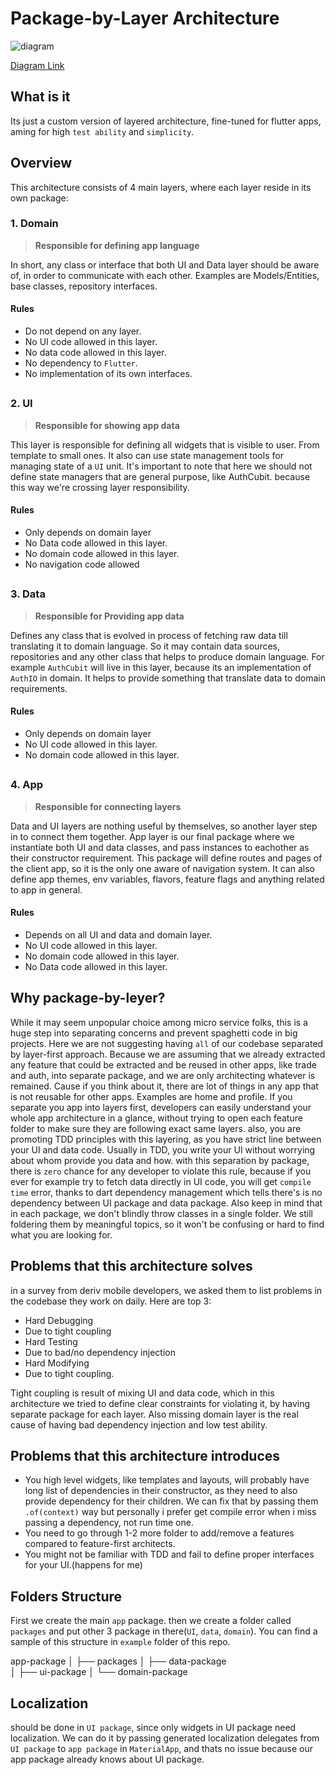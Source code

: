 # Package-by-Layer Architecture

![diagram](https://github.com/mohammadt-deriv/architecture_proposal/assets/75987594/946f57f3-01d1-4466-9a6e-6026568b7eff)

[Diagram Link](https://excalidraw.com/#json=scYH0c-Eq1jmE-Y_rAcUh,S-34y1qVKRI4uCiJm5rBvQ)

## What is it
Its just a custom version of layered architecture, fine-tuned for flutter apps, aming for high `test ability` and `simplicity`.

## Overview
This architecture consists of 4 main layers, where each layer reside in its own package:
### 1. Domain
>**Responsible for defining app language**

In short, any class or interface that both UI and Data layer should be aware of, in order to communicate with each other.
Examples are Models/Entities, base classes, repository interfaces.
#### Rules
- Do not depend on any layer.
- No UI code allowed in this layer.
- No data code allowed in this layer.
- No dependency to `Flutter`.
- No implementation of its own interfaces.

##
### 2. UI
>**Responsible for showing app data**

This layer is responsible for defining all widgets that is visible to user. From template to small ones.
It also can use state management tools for managing state of a `UI` unit. It's important to note that here we should not define state managers that are general purpose, like AuthCubit. because this way we're crossing layer responsibility.
#### Rules
- Only depends on domain layer
- No Data code allowed in this layer.
- No domain code allowed in this layer.
- No navigation code allowed

##
### 3. Data
>**Responsible for Providing app data**

Defines any class that is evolved in process of fetching raw data till translating it to domain language.
So it may contain data sources, repositories and any other class that helps to produce domain language.
For example `AuthCubit` will live in this layer, because its an implementation of `AuthIO` in domain. It helps to provide something that translate data to domain requirements.

#### Rules
- Only depends on domain layer
- No UI code allowed in this layer.
- No domain code allowed in this layer.

##
### 4. App
>**Responsible for connecting layers**

Data and UI layers are nothing useful by themselves, so another layer step in to connect them together.
App layer is our final package where we instantiate both UI and data classes, and pass instances to eachother as their constructor requirement. This package will define routes and pages of the client app, so it is the only one aware of navigation system.
It can also define app themes, env variables, flavors, feature flags and anything related to app in general.
#### Rules
- Depends on all UI and data and domain layer.
- No UI code allowed in this layer.
- No domain code allowed in this layer.
- No Data code allowed in this layer.


## Why package-by-leyer?
While it may seem unpopular choice among micro service folks, this is a huge step into separating concerns and prevent spaghetti code in big projects.
Here we are not suggesting having `all` of our codebase separated by layer-first approach. Because we are assuming that we already extracted any feature that could be extracted and be reused in other apps, like trade and auth, into separate package, and we are only architecting whatever is remained.
Cause if you think about it, there are lot of things in any app that is not reusable for other apps. Examples are home and profile.
If you separate you app into layers first, developers can easily understand your whole app architecture in a glance, without trying to open each feature folder to make sure they are following exact same layers. also, you are promoting TDD principles with this layering, as you have strict line between your UI and data code. Usually in TDD, you write your UI without worrying about whom provide you data and how. with this separation by package, there is `zero` chance for any developer to violate this rule, because if you ever for example try to fetch data directly in UI code, you will get `compile time` error, thanks to dart dependency management which tells there's is no dependency between UI package and data package.
Also keep in mind that in each package, we don't blindly throw classes in a single folder. We still foldering them by meaningful topics, so it won't be confusing or hard to find what you are looking for.

## Problems that this architecture solves
in a survey from deriv mobile developers, we asked them to list problems in the codebase they work on daily. Here are top 3:
- Hard Debugging
 - Due to tight coupling
- Hard Testing
 - Due to bad/no dependency injection
- Hard Modifying
 - Due to tight coupling.

Tight coupling is result of mixing UI and data code, which in this architecture we tried to define clear constraints for violating it, by having separate package for each layer.
Also missing domain layer is the real cause of having bad dependency injection and low test ability.

## Problems that this architecture introduces
- You high level widgets, like templates and layouts, will probably have long list of dependencies in their constructor, as they need to also provide dependency for their children. We can fix that by passing them `.of(context)` way but personally i prefer get compile error when i miss passing a dependency, not run time one.
- You need to go through 1-2 more folder to add/remove a features compared to feature-first architects.
- You might not be familiar with TDD and fail to define proper interfaces for your UI.(happens for me)

## Folders Structure
First we create the main `app` package. then we create a folder called `packages` and put other 3 package in there(`UI`, `data`, `domain`).
You can find a sample of this structure in `example` folder of this repo.


 app-package
    │
    ├── packages
    │   ├── data-package   
    │   ├── ui-package
    │   └── domain-package

## Localization
should be done in `UI package`, since only widgets in UI package need localization.
We can do it by passing generated localization delegates from `UI package` to `app package` in `MaterialApp`, and thats no issue because our app package already knows about UI package.

